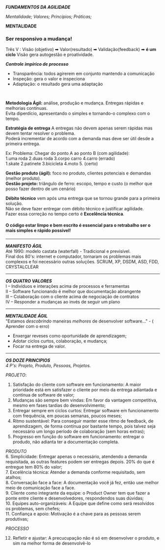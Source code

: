 ***FUNDAMENTOS DA AGILIDADE***

*Mentalidade; Valores; Princípios; Práticas;*
</br>

**MENTALIDADE**
### Ser responsivo a mudança!

Três V : Visão (objetivo) ➡ Valor(resultado) ➡ Validação(feedback) ➡ **é um ciclo**
Visão gera autogestão e proatividade.
</br>

***Controle impírico de processo***
- Transparência: todos agirerem em conjunto mantendo a comunicação
- Inspeção: gera o valor e inspeciona
- Adaptação: o resultado gera uma adaptação
</br>

**Metodologia Ágil:** análise, produção e mudança. Entregas rápidas e melhorias contínuas. </br>
Evita diperdício, apresentando o simples e tornando-o complexo com o tempo.

**Estratégia de entrega**
A entregas não devem apenas serem rápidas mas devem tentar resolver o problema. </br>
Poderá incrementar de acordo com a demanda mas deve ser útil desde a primeira entrega. </br>

Ex: Problema: Chegar do ponto A ao ponto B (com agilidade): </br>
1.uma roda 2.duas roda 3.corpo carro 4.carro (errado) </br>
1.skate 2.patinete 3.bicicleta 4.moto 5. (certo) </br>

**Gestão produto (ágil):** foco no produto, clientes potenciais e demandas (melhor produto). </br>
**Gestão projeto:** triângulo de ferro: escopo, tempo e custo (o melhor que posso fazer dentro de um cenário)

**Débito técnico** vem após uma entrega que se tornou grande para a primeira solução. </br>
Não se deve fazer entregar com débito técnico e justificar agilidade. </br>
Fazer essa correção no tempo certo é **Excelência técnica**.

#### O código estar limpo e bem escrito é essencial para o retrabalho ser o mais simples e rápido possivel!

---
***MANIFESTO ÁGIL*** </br>
Até 1990: modelo castata (waterfall) - Tradicional e previsível. </br>
Final dos 80's: internet e computador, tornaram os problemas mais complexos e foi necessário outras soluções. SCRUM, XP, DSDM, ASD, FDD, CRYSTALCLEAR

---
***OS QUATRO VALORES*** </br>
    I – Indivíduos e interações acima de processos e ferramentas </br>
    II – Software funcionando é melhor que documentação abrangente </br>
    III – Colaboração com o cliente acima de negociação de contratos </br>
    IV – Responder a mudanças ao invés de seguir um plano </br>

---
***MENTALIDADE ÁGIL*** </br>
"Estamos *descobrindo* maneiras *melhores* de desenvolver software..." - ( Aprender com o erro)

- Enxergar reveses como oportunidade de aprendizagem;
- Adotar ciclos curtos, colaboração, e mudança;
- Focar na entrega de valor.

---
***OS DOZE PRINCIPIOS*** </br>
*4 P's: Projeto, Produto, Pessoas, Projetos.*

*PROJETO*: </br>
1. Satisfação do cliente com software em funcionamento: A maior prioridade está em satisfazer o cliente por meio da entrega adiantada e contínua de software de valor;
2. Mudanças são sempre bem vindas: Em favor da vantagem competitiva, mesmo em fases tardias do desenvolvimento;
3. Entregar sempre em ciclos curtos: Entregar software em funcionamento com frequência, em poucas semanas, poucos meses;
4. Ritmo sustentável: Para conseguir manter esse ritmo de feedback, de aprendizagem, de forma contínua por bastante tempo, pois talvez seja necessário um longo período de colaboração (sem horas extras);
5. Progresso em função do software em funcionamento: entregar o produdo, não adianta ter a documentação completa.

*PRODUTO* </br>
6. Simplicidade: Entregar apenas o necessário, atendendo a demanda requisitada, as outras features podem ser entregas depois. 20% do que é entregue tem 80% do valor; </br>
7. Excelência técnica: Atender a demanda conforme requisitado, sem atalhos; </br>
8. Conversação face a face: A documentação você já fez, então use melhor meio de comunicação face a face. </br>
9. Cliente como integrante da equipe: o Product Owner tem que fazer a ponte entre cliente e desenvolvedores, respondendos suas dúvidas; </br>
10. Equipes auto-organizáveis: A Equipe que define como será resolvidos os problemas, sem chefes; </br>
11. Confiança e apoio: Motivação é a chave para as pessoas serem produtivas; </br>

*PROCESSO*

12. Refletir e ajustar: A precucupação não é só em desenvolver o produto, e sim na melhor forma de desenvolvê-lo




